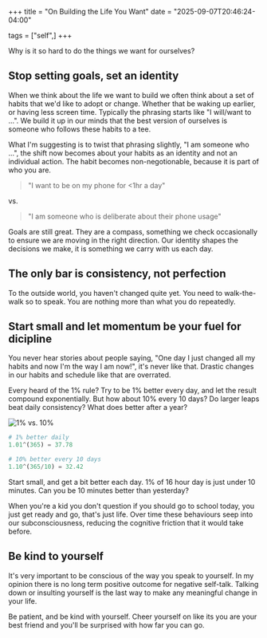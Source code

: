 +++
title = "On Building the Life You Want"
date = "2025-09-07T20:46:24-04:00"

tags = ["self",]
+++

Why is it so hard to do the things we want for ourselves?

## Stop setting goals, set an identity

When we think about the life we want to build we often think about a set of habits that we'd like to adopt or change.
Whether that be waking up earlier, or having less screen time.
Typically the phrasing starts like "I will/want to ...".
We build it up in our minds that the best version of ourselves is someone who follows these habits to a tee.

What I'm suggesting is to twist that phrasing slightly, "I am someone who ...", the shift now becomes about your habits as an identity and not an individual action.
The habit becomes non-negotionable, because it is part of who you are.

> "I want to be on my phone for <1hr a day"

vs.
> "I am someone who is deliberate about their phone usage"

Goals are still great. They are a compass, something we check occasionally to ensure we are moving in the right direction.
Our identity shapes the decisions we make, it is something we carry with us each day.

## The only bar is consistency, not perfection

To the outside world, you haven't changed quite yet. You need to walk-the-walk so to speak. You are nothing more than what you do repeatedly.

## Start small and let momentum be your fuel for dicipline

You never hear stories about people saying, "One day I just changed all my habits and now I'm the way I am now!", it's never like that.
Drastic changes in our habits and schedule like that are overrated.

Every heard of the 1% rule? Try to be 1% better every day, and let the result compound exponentially. But how about 10% every 10 days? Do larger leaps beat daily consistency? What does better after a year?

![1% vs. 10%](/images/one-percent-vs-ten-percent.png)

```python
# 1% better daily
1.01^(365) = 37.78

# 10% better every 10 days
1.10^(365/10) = 32.42
```

Start small, and get a bit better each day. 1% of 16 hour day is just under 10 minutes. Can you be 10 minutes better than yesterday?

When you're a kid you don't question if you should go to school today, you just get ready and go, that's just life.
Over time these behaviours seep into our subconsciousness, reducing the cognitive friction that it would take before.

## Be kind to yourself

It's very important to be conscious of the way you speak to yourself. In my opinion there is no long term positive outcome for negative self-talk. Talking down or insulting yourself is the last way to make any meaningful change in your life.

Be patient, and be kind with yourself. Cheer yourself on like its you are your best friend and you'll be surprised with how far you can go.
